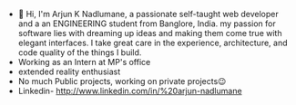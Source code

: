 - 👋 Hi, I'm Arjun K Nadlumane, a passionate self-taught web developer and a an ENGINEERING student from Banglore, India. my passion for software lies with dreaming up ideas and making them come true with elegant interfaces. I take great care in the experience, architecture, and code quality of the things I build.
- Working as an Intern at MP's office
- extended reality enthusiast 
- No much Public projects, working on private projects😉
- Linkedin- http://www.linkedin.com/in/%20arjun-nadlumane
<!---
arjun-k-nadlumane/arjun-k-nadlumane is a ✨ special ✨ repository because its `README.md` (this file) appears on your GitHub profile.
You can click the Preview link to take a look at your changes.
--->
